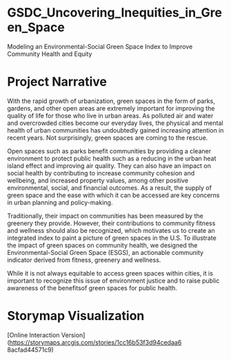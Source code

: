 # GSDC_Uncovering_Inequities_in_Green_Space
Modeling an Environmental-Social Green Space Index to Improve Community  Health and Equity

# Project Narrative
With the rapid growth of urbanization, green spaces in the form of parks, gardens, and
other open areas are extremely important for improving the quality of life for those who
live in urban areas. As polluted air and water and overcrowded cities become our
everyday lives, the physical and mental health of urban communities has undoubtedly
gained increasing attention in recent years. Not surprisingly, green spaces are coming to
the rescue.

Open spaces such as parks benefit communities by providing a cleaner environment to
protect public health such as a reducing in the urban heat island effect and improving air
quality. They can also have an impact on social health by contributing to increase
community cohesion and wellbeing, and increased property values, among other positive
environmental, social, and financial outcomes. As a result, the supply of green space and
the ease with which it can be accessed are key concerns in urban planning and
policy-making.

Traditionally, their impact on communities has been measured by the greenery they
provide. However, their contributions to community fitness and wellness should also be
recognized, which motivates us to create an integrated index to paint a picture of green
spaces in the U.S. To illustrate the impact of green spaces on community health, we
designed the Environmental-Social Green Space (ESGS), an actionable community
indicator derived from fitness, greenery and wellness.

While it is not always equitable to access green spaces within cities, it is important to
recognize this issue of environment justice and to raise public awareness of the benefitsof
green spaces for public health.



# Storymap Visualization

[Online Interaction Version](https://storymaps.arcgis.com/stories/1cc16b53f3d94cedaa6
8acfad44571c9)

